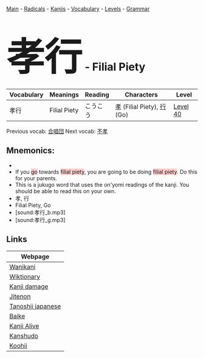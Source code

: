<style> bigfont {font-size: 100px}</style>
[Main](../README.md) -
[Radicals](../radicals.md) -
[Kanjis](../kanjis.md) -
[Vocabulary](../vocabulary.md) -
[Levels](../levels.md) -
[Grammar](../grammar.md)
# <bigfont> 孝行</bigfont> - Filial Piety 

| Vocabulary | Meanings | Reading | Characters | Level |
| --- | --- | --- | --- | --- |
| 孝行 | Filial Piety | こうこう |  [孝](../kanjis/孝.md) (Filial Piety), [行](../kanjis/行.md) (Go) | [Level 40](../levels/wk_level40.md) |

Previous vocab: [合唱団](合唱団.md) Next vocab: [不孝](不孝.md) 

## Mnemonics:

* 
* If you <span style="background-color:#ffcccb"> go</span> towards <span style="background-color:#ffcccb"> filial piety</span>, you are going to be doing <span style="background-color:#ffcccb"> filial piety</span>. Do this for your parents.
* This is a jukugo word that uses the on'yomi readings of the kanji. You should be able to read this on your own.
* 孝, 行
* Filial Piety, Go
* [sound:孝行_b.mp3]
* [sound:孝行_g.mp3]


## Links 

| Webpage |
| --- |
| [Wanikani          ](https://www.wanikani.com/kanji/孝行) |
| [Wiktionary        ](https://en.wiktionary.org/wiki/孝行) |
| [Kanji damage      ](http://www.kanjidamage.com/kanji/search?utf8=✓&q=孝行) |
| [Jitenon           ](https://jitenon.com/kanji/孝行) |
| [Tanoshii japanese ](https://www.tanoshiijapanese.com/dictionary/kanji.cfm?k=孝行) |
| [Baike             ](https://baike.baidu.com/item/孝行) |
| [Kanji Alive       ](https://app.kanjialive.com/孝行) |
| [Kanshudo          ](https://www.kanshudo.com/searchmn?q=孝行) |
| [Koohii            ](https://kanji.koohii.com/study/kanji/孝行) |
